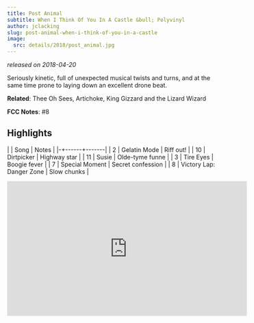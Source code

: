 ```yaml
---
title: Post Animal
subtitle: When I Think Of You In A Castle &bull; Polyvinyl
author: jclacking
slug: post-animal-when-i-think-of-you-in-a-castle
image:
  src: details/2018/post_animal.jpg
---
```

_released on 2018-04-20_

Seriously kinetic, full of unexpected musical twists and turns, and at the same time prone to laying down an excellent drone beat.

**Related**: Thee Oh Sees, Artichoke, King Gizzard and the Lizard Wizard

<!--more-->

**FCC Notes**: #8

## Highlights

| | Song | Notes |
|-+------+-------|
| 2 | Gelatin Mode | Riff out! |
| 10 | Dirtpicker | Highway star |
| 11 | Susie | Olde-tyme funne |
| 3 | Tire Eyes | Boogie fever |
| 7 | Special Moment | Secret confession |
| 8 | Victory Lap: Danger Zone | Slow chunks |

<div class="tlo-detail-video"><iframe width="560" height="315" src="https://www.youtube.com/embed/SN80WTyizEI" frameborder="0" allow="autoplay; encrypted-media" allowfullscreen></iframe></div>
